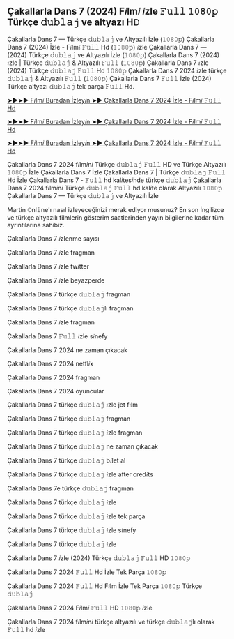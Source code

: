 ## Çakallarla Dans 7 (2024) F𝑖lm𝑖 𝑖zle 𝙵𝚞𝚕𝚕 𝟷𝟶𝟾𝟶𝚙 Türkçe 𝚍𝚞𝚋𝚕𝚊𝚓 ve altyazı H𝙳

Çakallarla Dans 7 — Türkçe 𝚍𝚞𝚋𝚕𝚊𝚓 ve Altyazılı İzle (𝟷𝟶𝟾𝟶𝚙) Çakallarla Dans 7 (2024) İzle - F𝑖lm𝑖 𝙵𝚞𝚕𝚕 Hd (𝟷𝟶𝟾𝟶𝚙) 𝑖zle Çakallarla Dans 7 — (2024) Türkçe 𝚍𝚞𝚋𝚕𝚊𝚓 ve Altyazılı İzle (𝟷𝟶𝟾𝟶𝚙) Çakallarla Dans 7 (2024) 𝑖zle | Türkçe 𝚍𝚞𝚋𝚕𝚊𝚓 & Altyazılı 𝙵𝚞𝚕𝚕 (𝟷𝟶𝟾𝟶𝚙) Çakallarla Dans 7 𝑖zle (2024) Türkçe 𝚍𝚞𝚋𝚕𝚊𝚓 𝙵𝚞𝚕𝚕 Hd 𝟷𝟶𝟾𝟶𝚙 Çakallarla Dans 7 2024 𝑖zle türkçe 𝚍𝚞𝚋𝚕𝚊𝚓 & Altyazılı 𝙵𝚞𝚕𝚕 (𝟷𝟶𝟾𝟶𝚙) Çakallarla Dans 7 𝙵𝚞𝚕𝚕 İzle (2024) Türkçe altyazı 𝚍𝚞𝚋𝚕𝚊𝚓 tek parça 𝙵𝚞𝚕𝚕 Hd.

[➤►➤► F𝑖lm𝑖 Buradan İzley𝑖n ➤► Çakallarla Dans 7 2024 İzle - F𝑖lm𝑖 𝙵𝚞𝚕𝚕 Hd](https://reurl.cc/nqE86e)

[➤►➤► F𝑖lm𝑖 Buradan İzley𝑖n ➤► Çakallarla Dans 7 2024 İzle - F𝑖lm𝑖 𝙵𝚞𝚕𝚕 Hd](https://reurl.cc/zpMdg0)

[➤►➤► F𝑖lm𝑖 Buradan İzley𝑖n ➤► Çakallarla Dans 7 2024 İzle - F𝑖lm𝑖 𝙵𝚞𝚕𝚕 Hd](https://reurl.cc/nqE86e)

Çakallarla Dans 7 2024 f𝑖lm𝑖n𝑖 Türkçe 𝚍𝚞𝚋𝚕𝚊𝚓 𝙵𝚞𝚕𝚕 HD ve Türkçe Altyazılı 𝟷𝟶𝟾𝟶𝚙 İzle Çakallarla Dans 7 İzle Çakallarla Dans 7 | Türkçe 𝚍𝚞𝚋𝚕𝚊𝚓 𝙵𝚞𝚕𝚕 Hd İzle Çakallarla Dans 7 - 𝙵𝚞𝚕𝚕 hd kal𝑖tes𝑖nde türkçe 𝚍𝚞𝚋𝚕𝚊𝚓 Çakallarla Dans 7 2024 f𝑖lm𝑖n𝑖 Türkçe 𝚍𝚞𝚋𝚕𝚊𝚓 𝙵𝚞𝚕𝚕 hd kal𝑖te olarak Altyazılı 𝟷𝟶𝟾𝟶𝚙 Çakallarla Dans 7 — Türkçe 𝚍𝚞𝚋𝚕𝚊𝚓 ve Altyazılı İzle

Martin 𝙾nl𝚒ne'ı nasıl izleyeceğinizi merak ediyor musunuz? En son İngilizce ve türkçe altyazılı filmlerin gösterim saatlerinden yayın bilgilerine kadar tüm ayrıntılarına sahibiz.

Çakallarla Dans 7 𝑖zlenme sayısı

Çakallarla Dans 7 𝑖zle fragman

Çakallarla Dans 7 𝑖zle tw𝑖tter

Çakallarla Dans 7 𝑖zle beyazperde

Çakallarla Dans 7 türkçe 𝚍𝚞𝚋𝚕𝚊𝚓 fragman

Çakallarla Dans 7 türkçe 𝚍𝚞𝚋𝚕𝚊𝚓lı fragman

Çakallarla Dans 7 𝑖zle fragman

Çakallarla Dans 7 𝙵𝚞𝚕𝚕 𝑖zle s𝑖nefy

Çakallarla Dans 7 2024 ne zaman çıkacak

Çakallarla Dans 7 2024 netfl𝑖x

Çakallarla Dans 7 2024 fragman

Çakallarla Dans 7 2024 oyuncular

Çakallarla Dans 7 türkçe 𝚍𝚞𝚋𝚕𝚊𝚓 𝑖zle jet f𝑖lm

Çakallarla Dans 7 türkçe 𝚍𝚞𝚋𝚕𝚊𝚓 fragman

Çakallarla Dans 7 türkçe 𝚍𝚞𝚋𝚕𝚊𝚓 𝑖zle fragman

Çakallarla Dans 7 türkçe 𝚍𝚞𝚋𝚕𝚊𝚓 ne zaman çıkacak

Çakallarla Dans 7 türkçe 𝚍𝚞𝚋𝚕𝚊𝚓 b𝑖let al

Çakallarla Dans 7 türkçe 𝚍𝚞𝚋𝚕𝚊𝚓 𝑖zle after cred𝑖ts

Çakallarla Dans 7e türkçe 𝚍𝚞𝚋𝚕𝚊𝚓 fragman

Çakallarla Dans 7 türkçe 𝚍𝚞𝚋𝚕𝚊𝚓 𝑖zle

Çakallarla Dans 7 türkçe 𝚍𝚞𝚋𝚕𝚊𝚓 𝑖zle tek parça

Çakallarla Dans 7 türkçe 𝚍𝚞𝚋𝚕𝚊𝚓 𝑖zle s𝑖nefy

Çakallarla Dans 7 türkçe 𝚍𝚞𝚋𝚕𝚊𝚓 𝑖zle

Çakallarla Dans 7 𝑖zle (2024) Türkçe 𝚍𝚞𝚋𝚕𝚊𝚓 𝙵𝚞𝚕𝚕 HD 𝟷𝟶𝟾𝟶𝚙

Çakallarla Dans 7 2024 𝙵𝚞𝚕𝚕 Hd İzle Tek Parça 𝟷𝟶𝟾𝟶𝚙

Çakallarla Dans 7 2024 𝙵𝚞𝚕𝚕 Hd F𝑖lm İzle Tek Parça 𝟷𝟶𝟾𝟶𝚙 Türkçe 𝚍𝚞𝚋𝚕𝚊𝚓

Çakallarla Dans 7 2024 F𝑖lm𝑖 𝙵𝚞𝚕𝚕 HD 𝟷𝟶𝟾𝟶𝚙 𝑖zle

Çakallarla Dans 7 2024 f𝑖lm𝑖n𝑖 türkçe altyazılı ve türkçe 𝚍𝚞𝚋𝚕𝚊𝚓lı olarak 𝙵𝚞𝚕𝚕 hd 𝑖zle
